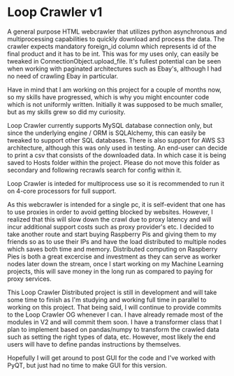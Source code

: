 # Loop Crawler v1
A general purpose HTML webcrawler that utilizes python asynchronous and multiprocessing capabilities to quickly download and process the data.
The crawler expects mandatory foreign_id column which represents id of the final product and it has to be int. This was for my uses only, can easily be tweaked in ConnectionObject.upload_file.
It's fullest potential can be seen when working with paginated architectures such as Ebay's, although I had no need of crawling Ebay in particular.

Have in mind that I am working on this project for a couple of months now, so my skills have progressed, which is why you might encounter code which is not uniformly written. Initially it was supposed to be much smaller, but as my skills grew so did my curiosity.

Loop Crawler currently supports MySQL database connection only, but since the underlying engine / ORM is SQLAlchemy, this can easily be tweaked to support other SQL databases.
There is also support for AWS S3 architecture, although this was only used in testing.
An end-user can decide to print a csv that consists of the downloaded data. In which case it is being saved to Hosts folder within the project. Please do not move this folder as secondary and following recrawls search for config within it.

Loop Crawler is inteded for multiprocess use so it is recommended to run it on 4-core processors for full support. 

As this webcrawler is intended for a single pc, it is self-evident that one has to use proxies in order to avoid getting blocked by websites. However, I realized that this will slow down the crawl due to proxy latency and will incur additional support costs such as proxy provider's etc. I decided to take another route and start buying Raspberry Pis and giving them to my friends so as to use their IPs and have the load distributed to multiple nodes which saves both time and memory. Distributed computing on Raspberry Pies is both a great excercise and investment as they can serve as worker nodes later down the stream, once I start working on my Machine Learning projects, this will save money in the long run as compared to paying for proxy services.

This Loop Crawler Distributed project is still in development and will take some time to finish as I'm studying and working full time in parallel to working on this project.
That being said, I will continue to provide commits to the Loop Crawler OG whenever I can. I have already remade most of the modules in V2 and will commit them soon.
I have a transformer class that I plan to implement based on pandas/numpy to transform the crawled data such as setting the right types of data, etc. However, most likely the end users will have to define pandas instructions by themselves.

Hopefully I will get around to post GUI for the code and I've worked with PyQT, but just had no time to make GUI for this version.
